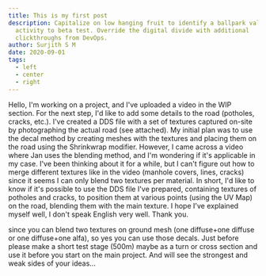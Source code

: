 ```yaml
---
title: This is my first post
description: Capitalize on low hanging fruit to identify a ballpark value added
  activity to beta test. Override the digital divide with additional
  clickthroughs from DevOps.
author: Surjith S M
date: 2020-09-01
tags:
  - left
  - center
  - right
---
```



Hello, I'm working on a project, and I've uploaded a video in the WIP section. For the next step, I'd like to add some details to the road (potholes, cracks, etc.). I've created a DDS file with a set of textures captured on-site by photographing the actual road (see attached). My initial plan was to use the decal method by creating meshes with the textures and placing them on the road using the Shrinkwrap modifier. However, I came across a video where Jan uses the blending method, and I'm wondering if it's applicable in my case. I've been thinking about it for a while, but I can't figure out how to merge different textures like in the video (manhole covers, lines, cracks) since it seems I can only blend two textures per material. In short, I'd like to know if it's possible to use the DDS file I've prepared, containing textures of potholes and cracks, to position them at various points (using the UV Map) on the road, blending them with the main texture. I hope I've explained myself well, I don't speak English very well. Thank you.



since you can blend two textures on ground mesh (one diffuse+one diffuse or one diffuse+one alfa), so yes you can use those decals. Just before please make a short test stage (500m) maybe as a turn or cross section and use it before you start on the main project. And will see the strongest and weak sides of your ideas...